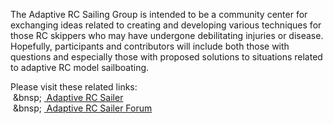 The Adaptive RC Sailing Group is intended to be a community center for exchanging ideas related to creating and developing various techniques for those RC skippers who may have undergone debilitating injuries or disease. Hopefully, participants and contributors will include both those with questions and especially those with proposed solutions to situations related to adaptive RC model sailboating.

Please visit these related links:<br>
&nbsp;&bnsp;&nbsp;<a href="www.adaptivercsailer.com"> Adaptive RC Sailer</a><br>
&nbsp;&bnsp;&nbsp;<a href="www.adaptivercsailer.com/forum"> Adaptive RC Sailer Forum</a>

